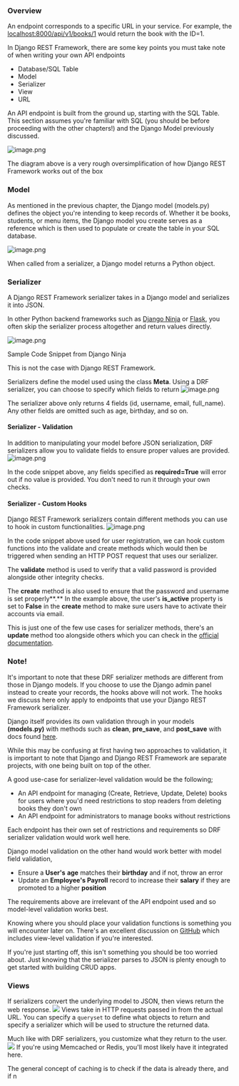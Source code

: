 ### Overview
An endpoint corresponds to a specific URL in your service. For example, the [localhost:8000/api/v1/books/1](http://localhost:8000/api/v1/books/1) would return the book with the ID=1.

In Django REST Framework, there are some key points you must take note of when writing your own API endpoints
- Database/SQL Table
- Model
- Serializer
- View
- URL

An API endpoint is built from the ground up, starting with the SQL Table. This section assumes you're familiar with SQL (you should be before proceeding with the other chapters!) and the Django Model previously discussed.

![image.png](_resources/7%20-%20Writing%20API%20Endpoints/f6d46eeef4a1644acda573cfd3c673f7_MD5.jpg)

The diagram above is a very rough oversimplification of how Django REST Framework works out of the box

### Model
As mentioned in the previous chapter, the Django model (models.py) defines the object you're intending to keep records of. Whether it be books, students, or menu items, the Django model you create serves as a reference which is then used to populate or create the table in your SQL database.

![image.png](_resources/7%20-%20Writing%20API%20Endpoints/8aafbc6d8b57c1b14e1982b559afc3d6_MD5.jpg)

When called from a serializer, a Django model returns a Python object.

### Serializer
A Django REST Framework serializer takes in a Django model and serializes it into JSON.

In other Python backend frameworks such as [Django Ninja](https://django-ninja.dev/) or [Flask](https://flask.palletsprojects.com), you often skip the serializer process altogether and return values directly.

![image.png](_resources/7%20-%20Writing%20API%20Endpoints/f18ff6ca2e734e8fa7f303466a9dc4fc_MD5.jpg)

Sample Code Snippet from Django Ninja

This is not the case with Django REST Framework.

Serializers define the model used using the class **Meta**. Using a DRF serializer, you can choose to specify which fields to return
![image.png](_resources/7%20-%20Writing%20API%20Endpoints/f5939f9b512e7c4b204129ff4d1b6c44_MD5.jpg)

The serializer above only returns 4 fields (id, username, email, full\_name). Any other fields are omitted such as age, birthday, and so on.

#### Serializer - Validation
In addition to manipulating your model before JSON serialization, DRF serializers allow you to validate fields to ensure proper values are provided.
![image.png](_resources/7%20-%20Writing%20API%20Endpoints/972f5b24877092dabefa35683e9d8a37_MD5.jpg)

In the code snippet above, any fields specified as **required=True** will error out if no value is provided. You don't need to run it through your own checks.

#### Serializer - Custom Hooks  
Django REST Framework serializers contain different methods you can use to hook in custom functionalities.
![image.png](_resources/7%20-%20Writing%20API%20Endpoints/55d02092931568fb93eb38d7e0b35fb4_MD5.jpg)

In the code snippet above used for user registration, we can hook custom functions into the validate and create methods which would then be triggered when sending an HTTP POST request that uses our serializer.

The **validate** method is used to verify that a valid password is provided alongside other integrity checks.

The **create** method is also used to ensure that the password and username is set properly**.** In the example above, the user's **is\_active** property is set to **False** in the **create** method to make sure users have to activate their accounts via email.

This is just one of the few use cases for serializer methods, there's an **update** method too alongside others which you can check in the [official documentation](https://www.django-rest-framework.org/api-guide/serializers/).

### Note!
It's important to note that these DRF serializer methods are different from those in Django models. If you choose to use the Django admin panel instead to create your records, the hooks above will not work. The hooks we discuss here only apply to endpoints that use your Django REST Framework serializer.

Django itself provides its own validation through in your models **(models.py)** with methods such as **clean**, **pre\_save**, and **post\_save** with docs found [here](https://docs.djangoproject.com/en/5.1/ref/signals/).

While this may be confusing at first having two approaches to validation, it is important to note that Django and Django REST Framework are separate projects, with one being built on top of the other.

A good use-case for serializer-level validation would be the following;

- An API endpoint for managing (Create, Retrieve, Update, Delete) books for users where you'd need restrictions to stop readers from deleting books they don't own
- An API endpoint for administrators to manage books without restrictions

Each endpoint has their own set of restrictions and requirements so DRF serializer validation would work well here.

Django model validation on the other hand would work better with model field validation,

- Ensure a **User's** **age** matches their **birthday** and if not, throw an error
- Update an **Employee's Payroll** record to increase their **salary** if they are promoted to a higher **position**

The requirements above are irrelevant of the API endpoint used and so model-level validation works best.

Knowing where you should place your validation functions is something you will encounter later on. There's an excellent discussion on [GitHub](https://github.com/encode/django-rest-framework/discussions/7850) which includes view-level validation if you're interested.

If you're just starting off, this isn't something you should be too worried about. Just knowing that the serializer parses to JSON is plenty enough to get started with building CRUD apps.

### Views
If serializers convert the underlying model to JSON, then views return the web response.
![](_resources/7%20-%20Writing%20API%20Endpoints/9bb3d5c0c6da24a9d80d81d1e5b4a716_MD5.jpeg)
Views take in HTTP requests passed in from the actual URL. You can specify a `queryset` to define what objects to return and specify a serializer which will be used to structure the returned data.

Much like with DRF serializers, you customize what they return to the user.
![](_resources/7%20-%20Writing%20API%20Endpoints/695f930d4993ff8d8f2ccf806bd9ca9f_MD5.jpeg)
If you're using Memcached or Redis, you'll most likely have it integrated here.

The general concept of caching is to check if the data is already there, and if n